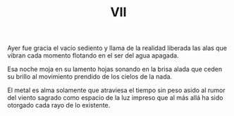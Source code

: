 ﻿---
title: VII
categories:
- 111 sonetos
---

Ayer fue gracia el vacío sediento
y llama de la realidad liberada
las alas que vibran cada momento
flotando en el ser del agua apagada.

Esa noche moja en su lamento
hojas sonando en la brisa alada
que ceden su brillo al movimiento
prendido de los cielos de la nada.

El metal es alma solamente
que atraviesa el tiempo sin peso
asido al rumor del viento sagrado
como espacio de la luz impreso
que al más allá ha sido otorgado
cada rayo de lo existente.